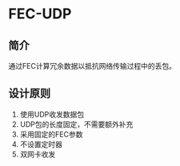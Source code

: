 # FEC-UDP

## 简介

通过FEC计算冗余数据以抵抗网络传输过程中的丢包。

## 设计原则

1. 使用UDP收发数据包
2. UDP包的长度固定，不需要额外补充
3. 采用固定的FEC参数
4. 不设置定时器
5. 双网卡收发
